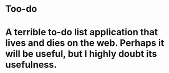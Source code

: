 # Too-do

# A terrible to-do list application that lives and dies on the web. Perhaps it will be useful, but I highly doubt its usefulness.
